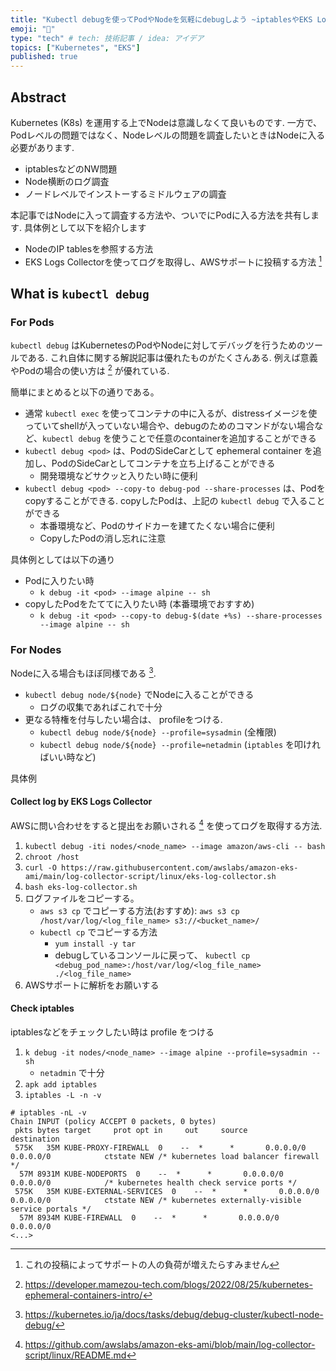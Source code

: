 ```yaml
---
title: "Kubectl debugを使ってPodやNodeを気軽にdebugしよう ~iptablesやEKS Log Collectorの実例を用いて~"
emoji: "🌸"
type: "tech" # tech: 技術記事 / idea: アイデア
topics: ["Kubernetes", "EKS"]
published: true
---
```


## Abstract

Kubernetes (K8s) を運用する上でNodeは意識しなくて良いものです.
一方で、Podレベルの問題ではなく、Nodeレベルの問題を調査したいときはNodeに入る必要があります.

* iptablesなどのNW問題
* Node横断のログ調査
* ノードレベルでインストーするミドルウェアの調査

本記事ではNodeに入って調査する方法や、ついでにPodに入る方法を共有します. 具体例として以下を紹介します

* NodeのIP tablesを参照する方法
* EKS Logs Collectorを使ってログを取得し、AWSサポートに投稿する方法 [^aws-gomen]

## What is `kubectl debug`

### For Pods

`kubectl debug` はKubernetesのPodやNodeに対してデバッグを行うためのツールである.
これ自体に関する解説記事は優れたものがたくさんある. 例えば意義やPodの場合の使い方は [^kubernetes-ephemeral-containers-intro] が優れている.

簡単にまとめると以下の通りである。

* 通常 `kubectl exec` を使ってコンテナの中に入るが、distressイメージを使っていてshellが入っていない場合や、debugのためのコマンドがない場合など、`kubectl debug` を使うことで任意のcontainerを追加することができる
* `kubectl debug <pod>` は、PodのSideCarとして ephemeral container を追加し、PodのSideCarとしてコンテナを立ち上げることができる
  * 開発環境などサクッと入りたい時に便利
* `kubectl debug <pod> --copy-to debug-pod --share-processes` は、Podをcopyすることができる. copyしたPodは、上記の `kubectl debug` で入ることができる
  * 本番環境など、Podのサイドカーを建てたくない場合に便利
  * CopyしたPodの消し忘れに注意

具体例としては以下の通り

* Podに入りたい時
  * `k debug -it <pod> --image alpine -- sh`
* copyしたPodをたててに入りたい時 (本番環境でおすすめ)
  * `k debug -it <pod> --copy-to debug-$(date +%s) --share-processes --image alpine -- sh`

### For Nodes

Nodeに入る場合もほぼ同様である [^kubectl-node-debug].

* `kubectl debug node/${node}` でNodeに入ることができる
  * ログの収集であればこれで十分
* 更なる特権を付与したい場合は、 profileをつける.
  * `kubectl debug node/${node} --profile=sysadmin` (全権限)
  * `kubectl debug node/${node} --profile=netadmin` (`iptables` を叩ければいい時など)

具体例

#### Collect log by EKS Logs Collector

AWSに問い合わせをすると提出をお願いされる [^eks-log-collector] を使ってログを取得する方法.

1. `kubectl debug -iti nodes/<node_name> --image amazon/aws-cli -- bash`
1. `chroot /host`
2. `curl -O https://raw.githubusercontent.com/awslabs/amazon-eks-ami/main/log-collector-script/linux/eks-log-collector.sh`
3. `bash eks-log-collector.sh`
4. ログファイルをコピーする。
    * `aws s3 cp` でコピーする方法(おすすめ): `aws s3 cp  /host/var/log/<log_file_name> s3://<bucket_name>/`
    * `kubectl cp` でコピーする方法
        * `yum install -y tar`
        * debugしているコンソールに戻って、 `kubectl cp <debug_pod_name>:/host/var/log/<log_file_name> ./<log_file_name>`
5. AWSサポートに解析をお願いする

#### Check iptables

iptablesなどをチェックしたい時は profile をつける

1. `k debug -it nodes/<node_name> --image alpine --profile=sysadmin -- sh`
    * `netadmin` で十分
2. `apk add iptables`
3. `iptables -L -n -v`

```shell
# iptables -nL -v
Chain INPUT (policy ACCEPT 0 packets, 0 bytes)
 pkts bytes target     prot opt in     out     source               destination
 575K   35M KUBE-PROXY-FIREWALL  0    --  *      *       0.0.0.0/0            0.0.0.0/0            ctstate NEW /* kubernetes load balancer firewall */
  57M 8931M KUBE-NODEPORTS  0    --  *      *       0.0.0.0/0            0.0.0.0/0            /* kubernetes health check service ports */
 575K   35M KUBE-EXTERNAL-SERVICES  0    --  *      *       0.0.0.0/0            0.0.0.0/0            ctstate NEW /* kubernetes externally-visible service portals */
  57M 8934M KUBE-FIREWALL  0    --  *      *       0.0.0.0/0            0.0.0.0/0
<...>
```

[^aws-gomen]: これの投稿によってサポートの人の負荷が増えたらすみません
[^kubernetes-ephemeral-containers-intro]: <https://developer.mamezou-tech.com/blogs/2022/08/25/kubernetes-ephemeral-containers-intro/>
[^kubectl-node-debug]: <https://kubernetes.io/ja/docs/tasks/debug/debug-cluster/kubectl-node-debug/>
[^eks-log-collector]: <https://github.com/awslabs/amazon-eks-ami/blob/main/log-collector-script/linux/README.md>
